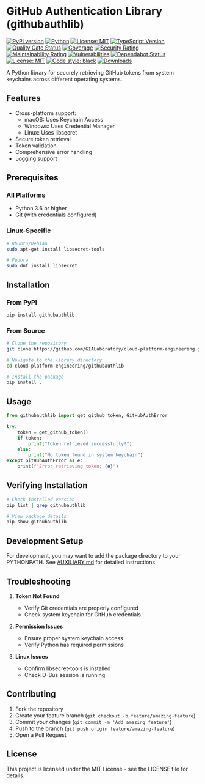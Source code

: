 # GitHub Authentication Library (githubauthlib)

[![PyPI version](https://badge.fury.io/py/githubauthlib.svg)](https://pypi.org/project/githubauthlib/)
[![Python](https://img.shields.io/pypi/pyversions/githubauthlib.svg)](https://pypi.org/project/githubauthlib/)
[![License: MIT](https://img.shields.io/badge/License-MIT-blue.svg)](https://opensource.org/licenses/MIT)
[![TypeScript Version](https://img.shields.io/badge/typescript-5.3.3-blue)](https://www.typescriptlang.org/)
[![Quality Gate Status](https://sonarcloud.io/api/project_badges/measure?project=fleXRPL_githubauthlib&metric=alert_status)](https://sonarcloud.io/summary/new_code?id=fleXRPL_githubauthlib)
[![Coverage](https://sonarcloud.io/api/project_badges/measure?project=fleXRPL_githubauthlib&metric=coverage)](https://sonarcloud.io/summary/new_code?id=fleXRPL_githubauthlib)
[![Security Rating](https://sonarcloud.io/api/project_badges/measure?project=fleXRPL_githubauthlib&metric=security_rating)](https://sonarcloud.io/summary/new_code?id=fleXRPL_githubauthlib)
[![Maintainability Rating](https://sonarcloud.io/api/project_badges/measure?project=fleXRPL_githubauthlib&metric=sqale_rating)](https://sonarcloud.io/summary/new_code?id=fleXRPL_githubauthlib)
[![Vulnerabilities](https://sonarcloud.io/api/project_badges/measure?project=fleXRPL_githubauthlib&metric=vulnerabilities)](https://sonarcloud.io/summary/new_code?id=fleXRPL_githubauthlib)
[![Dependabot Status](https://img.shields.io/badge/Dependabot-enabled-success.svg)](https://github.com/fleXRPL/githubauthlib/blob/main/.github/dependabot.yml)
[![License: MIT](https://img.shields.io/badge/License-MIT-yellow.svg)](https://opensource.org/licenses/MIT)
[![Code style: black](https://img.shields.io/badge/code%20style-black-000000.svg)](https://github.com/psf/black)
[![Downloads](https://pepy.tech/badge/githubauthlib)](https://pepy.tech/project/githubauthlib)

A Python library for securely retrieving GitHub tokens from system keychains across different operating systems.

## Features

- Cross-platform support:
  - macOS: Uses Keychain Access
  - Windows: Uses Credential Manager
  - Linux: Uses libsecret
- Secure token retrieval
- Token validation
- Comprehensive error handling
- Logging support

## Prerequisites

### All Platforms

- Python 3.6 or higher
- Git (with credentials configured)

### Linux-Specific

```bash
# Ubuntu/Debian
sudo apt-get install libsecret-tools

# Fedora
sudo dnf install libsecret
```

## Installation

### From PyPI

```bash
pip install githubauthlib
```

### From Source

```bash
# Clone the repository
git clone https://github.com/GIALaboratory/cloud-platform-engineering.git

# Navigate to the library directory
cd cloud-platform-engineering/githubauthlib

# Install the package
pip install .
```

## Usage

```python
from githubauthlib import get_github_token, GitHubAuthError

try:
    token = get_github_token()
    if token:
        print("Token retrieved successfully!")
    else:
        print("No token found in system keychain")
except GitHubAuthError as e:
    print(f"Error retrieving token: {e}")
```

## Verifying Installation

```bash
# Check installed version
pip list | grep githubauthlib

# View package details
pip show githubauthlib
```

## Development Setup

For development, you may want to add the package directory to your PYTHONPATH. See [AUXILIARY.md](AUXILIARY.md) for detailed instructions.

## Troubleshooting

1. **Token Not Found**
   - Verify Git credentials are properly configured
   - Check system keychain for GitHub credentials

2. **Permission Issues**
   - Ensure proper system keychain access
   - Verify Python has required permissions

3. **Linux Issues**
   - Confirm libsecret-tools is installed
   - Check D-Bus session is running

## Contributing

1. Fork the repository
2. Create your feature branch (`git checkout -b feature/amazing-feature`)
3. Commit your changes (`git commit -m 'Add amazing feature'`)
4. Push to the branch (`git push origin feature/amazing-feature`)
5. Open a Pull Request

## License

This project is licensed under the MIT License - see the LICENSE file for details.
